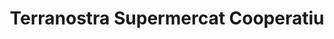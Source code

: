 ---
title: "Terranostra Supermercat Cooperatiu"
url: /palma/terranostra-supermercat-cooperatiu/
shop: supermercado
---